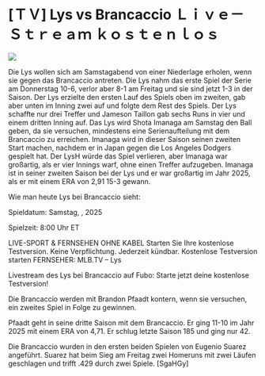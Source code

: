 # [ＴＶ] Lys vs Brancaccio Ｌｉｖｅ－Ｓｔｒｅａｍ ｋｏｓｔｅｎｌｏｓ  
  
  
[![](https://i.imgur.com/qSNzIqt.png)](https://movie.rssnews.media/xFCUpOzB.php)  
  
Die Lys wollen sich am Samstagabend von einer Niederlage erholen, wenn sie gegen das Brancaccio antreten. Die Lys nahm das erste Spiel der Serie am Donnerstag 10-6, verlor aber 8-1 am Freitag und sie sind jetzt 1-3 in der Saison. Der Lys erzielte den ersten Lauf des Spiels oben im zweiten, gab aber unten im Inning zwei auf und folgte dem Rest des Spiels. Der Lys schaffte nur drei Treffer und Jameson Taillon gab sechs Runs in vier und einem dritten Inning auf. Das Lys wird Shota Imanaga am Samstag den Ball geben, da sie versuchen, mindestens eine Serienaufteilung mit dem Brancaccio zu erreichen. Imanaga wird in dieser Saison seinen zweiten Start machen, nachdem er in Japan gegen die Los Angeles Dodgers gespielt hat. Der LysH würde das Spiel verlieren, aber Imanaga war großartig, als er vier Innings warf, ohne einen Treffer aufzugeben. Imanaga ist in seiner zweiten Saison bei der Lys und er war großartig im Jahr 2025, als er mit einem ERA von 2,91 15-3 gewann.

Wie man heute Lys bei Brancaccio sieht:

Spieldatum: Samstag, , 2025

Spielzeit: 8:00 Uhr ET

LIVE-SPORT & FERNSEHEN OHNE KABEL
Starten Sie Ihre kostenlose Testversion. Keine Verpflichtung. Jederzeit kündbar.
Kostenlose Testversion starten
FERNSEHER: MLB.TV – Lys

Livestream des Lys bei Brancaccio auf Fubo: Starte jetzt deine kostenlose Testversion!

Die Brancaccio werden mit Brandon Pfaadt kontern, wenn sie versuchen, ein zweites Spiel in Folge zu gewinnen.

Pfaadt geht in seine dritte Saison mit dem Brancaccio. Er ging 11-10 im Jahr 2025 mit einem ERA von 4,71. Er schlug letzte Saison 185 und ging nur 42.

Die Brancaccio wurden in den ersten beiden Spielen von Eugenio Suarez angeführt. Suarez hat beim Sieg am Freitag zwei Homeruns mit zwei Läufen geschlagen und trifft .429 durch zwei Spiele. [SgaHGy]